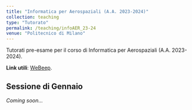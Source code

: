 ```yaml
---
title: "Informatica per Aerospaziali (A.A. 2023-2024)"
collection: teaching
type: "Tutorato"
permalink: /teaching/infoAER_23-24
venue: "Politecnico di Milano"
---
```


Tutorati pre-esame per il corso di Informatica per Aerospaziali (A.A. 2023-2024). 

**Link utili**: [WeBeep](https://webeep.polimi.it/course/view.php?id=11460).

## Sessione di Gennaio
*Coming soon...*